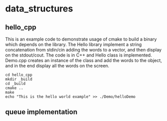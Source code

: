 # data_structures


## hello_cpp
This is an example code to demonstrate usage of cmake to build a binary which depends on the library. The Hello library implement a string concatenation from stdin/cin adding the words to a vector, and then display on the stdout/cout. The code is in C++ and Hello class is implemented. Demo.cpp creates an instance of the class and add the words to the object, and in the end display all the words on the screen.

```
cd hello_cpp
mkdir _build
cd _build
cmake ..
make
echo "This is the hello world example" >> ./Demo/helloDemo 
```


## queue implementation
